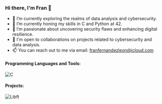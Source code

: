### Hi there, I'm Fran 👋

- 🔭 I’m currently exploring the realms of data analysis and cybersecurity.
- 🌱 I’m currently honing my skills in C and Python at 42.
- 👀 I’m passionate about uncovering security flaws and enhancing digital resilience.
- 💼 I'm open to collaborations on projects related to cybersecurity and data analysis.
- 📫 You can reach out to me via email: [franfernandezleon@icloud.com](mailto:franfernandezleon@icloud.com)

#### Programming Languages and Tools:
![C](https://img.shields.io/badge/-C-00599C?style=flat-square&logo=c&logoColor=white)

#### Projects:
![Libft]([https://img.shields.io/badge/-Libft-green](https://gitlab.com/uploads/-/system/project/avatar/41481492/Libft.png))
<!---
francfer-art/francfer-art is a ✨ special ✨ repository because its `README.md` (this file) appears on your GitHub profile.
You can click the Preview link to take a look at your changes.
--->
